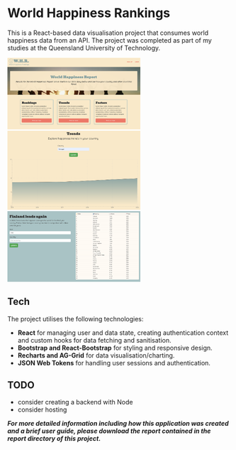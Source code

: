 # World Happiness Rankings

This is a React-based data visualisation project that consumes world happiness data from an API. The project was completed as part of my studies at the Queensland University of Technology.

<p>
  <img src="src/assets/images/world-happiness-rankings-1.png" alt="WHR hero" width="300" />
  <img src="src/assets/images/world-happiness-rankings-2.png" alt="WHR trends" width="300" />
  <img src="src/assets/images/world-happiness-rankings-3.png" alt="WHR rankings" width="300" />
</p>

## Tech

The project utilises the following technologies:

- **React** for managing user and data state, creating authentication context and custom hooks for data fetching and sanitisation.
- **Bootstrap and React-Bootstrap** for styling and responsive design.
- **Recharts and AG-Grid** for data visualisation/charting.
- **JSON Web Tokens** for handling user sessions and authentication.

## TODO

- consider creating a backend with Node
- consider hosting

**_For more detailed information including how this application was created and a brief user guide, please download the report contained in the report directory of this project._**
